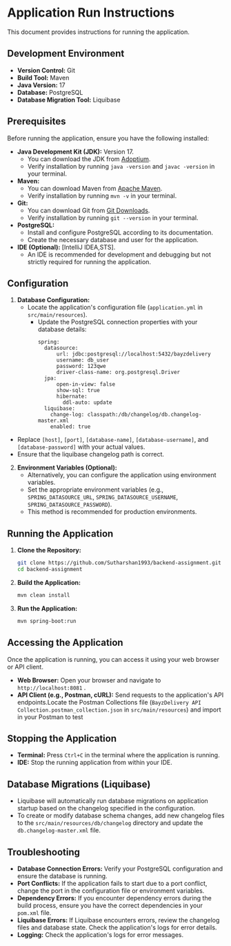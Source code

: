 # Application Run Instructions

This document provides instructions for running the application.

## Development Environment

* **Version Control:** Git
* **Build Tool:** Maven
* **Java Version:** 17
* **Database:** PostgreSQL
* **Database Migration Tool:** Liquibase

## Prerequisites

Before running the application, ensure you have the following installed:

* **Java Development Kit (JDK):** Version 17.
    * You can download the JDK from [Adoptium](https://adoptium.net/temurin/releases/).
    * Verify installation by running `java -version` and `javac -version` in your terminal.
* **Maven:**
    * You can download Maven from [Apache Maven](https://maven.apache.org/download.cgi).
    * Verify installation by running `mvn -v` in your terminal.
* **Git:**
    * You can download Git from [Git Downloads](https://git-scm.com/downloads).
    * Verify installation by running `git --version` in your terminal.
* **PostgreSQL:**
    * Install and configure PostgreSQL according to its documentation.
    * Create the necessary database and user for the application.
* **IDE (Optional):** [IntelliJ IDEA,STS].
    * An IDE is recommended for development and debugging but not strictly required for running the application.

## Configuration

1. **Database Configuration:**
    * Locate the application's configuration file (`application.yml` in `src/main/resources`).
        * Update the PostgreSQL connection properties with your database details:
            ```properties
            spring:
              datasource:
                  url: jdbc:postgresql://localhost:5432/bayzdelivery
                  username: db_user
                  password: 123qwe
                  driver-class-name: org.postgresql.Driver
              jpa:
                  open-in-view: false
                  show-sql: true
                  hibernate:
                    ddl-auto: update
              liquibase:
                change-log: classpath:/db/changelog/db.changelog-master.xml
                enabled: true
          ```

* Replace `[host]`, `[port]`, `[database-name]`, `[database-username]`, and `[database-password]` with your actual
  values.
* Ensure that the liquibase changelog path is correct.

2. **Environment Variables (Optional):**
    * Alternatively, you can configure the application using environment variables.
    * Set the appropriate environment variables (e.g., `SPRING_DATASOURCE_URL`, `SPRING_DATASOURCE_USERNAME`,
      `SPRING_DATASOURCE_PASSWORD`).
    * This method is recommended for production environments.

## Running the Application

1. **Clone the Repository:**
   ```bash
   git clone https://github.com/Sutharshan1993/backend-assignment.git
   cd backend-assignment
   ```

2. **Build the Application:**
   ```bash
   mvn clean install
   ```

3. **Run the Application:**
   ```bash
   mvn spring-boot:run
   ```

## Accessing the Application

Once the application is running, you can access it using your web browser or API client.

* **Web Browser:** Open your browser and navigate to `http://localhost:8081` .
* **API Client (e.g., Postman, cURL):** Send requests to the application's API endpoints.Locate the Postman Collections
  file (`BayzDelivery API Collection.postman_collection.json` in `src/main/resources`) and import in your Postman to
  test

## Stopping the Application

* **Terminal:** Press `Ctrl+C` in the terminal where the application is running.
* **IDE:** Stop the running application from within your IDE.

## Database Migrations (Liquibase)

* Liquibase will automatically run database migrations on application startup based on the changelog specified in the
  configuration.
* To create or modify database schema changes, add new changelog files to the `src/main/resources/db/changelog`
  directory and update the `db.changelog-master.xml` file.

## Troubleshooting

* **Database Connection Errors:** Verify your PostgreSQL configuration and ensure the database is running.
* **Port Conflicts:** If the application fails to start due to a port conflict, change the port in the configuration
  file or environment variables.
* **Dependency Errors:** If you encounter dependency errors during the build process, ensure you have the correct
  dependencies in your `pom.xml` file.
* **Liquibase Errors:** If Liquibase encounters errors, review the changelog files and database state. Check the
  application's logs for error details.
* **Logging:** Check the application's logs for error messages.
